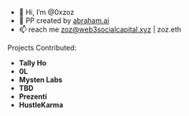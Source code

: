 - 👋 Hi, I’m @0xzoz
- 🌱 PP created by [abraham.ai](https://abraham.ai/)
- 📫 reach me zoz@web3socialcapital.xyz | zoz.eth

Projects Contributed:

* **Tally Ho**
* **0L**
* **Mysten Labs**
* **TBD**
* **Prezenti**
* **HustleKarma**

<!---
0xzoz/0xzoz is a ✨ special ✨ repository because its `README.md` (this file) appears on your GitHub profile.
You can click the Preview link to take a look at your changes.
--->
